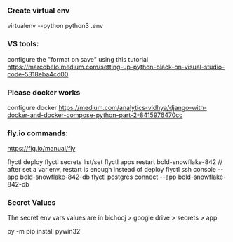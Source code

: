 ### Create virtual env
virtualenv --python python3 .env


### VS tools:
configure the "format on save" using this tutorial https://marcobelo.medium.com/setting-up-python-black-on-visual-studio-code-5318eba4cd00

### Please docker works
configure docker
https://medium.com/analytics-vidhya/django-with-docker-and-docker-compose-python-part-2-8415976470cc


### fly.io commands:

https://fig.io/manual/fly

flyctl deploy
flyctl secrets list/set
flyctl apps restart bold-snowflake-842  // after set a var env, restart is enough instead of deploy
flyctl ssh console --app bold-snowflake-842-db
flyctl postgres connect --app bold-snowflake-842-db

### Secret Values
The secret env vars values are in bichocj > google drive > secrets > app

py -m pip install pywin32